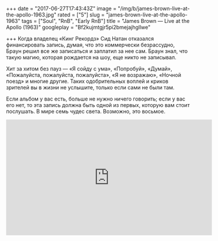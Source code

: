 +++
date = "2017-06-27T17:43:43Z"
image = "/img/b/james-brown-live-at-the-apollo-1963.jpg"
rated = ["5"]
slug = "james-brown-live-at-the-apollo-1963"
tags = ["Soul", "RnB", "Early RnB"]
title = "James Brown — Live at the Apollo (1963)"
googleplay = "Bf2kujmtgjr5pi2bmejajhgllwe"

+++
Когда владелец &laquo;Кинг Рекордз&raquo; Сид Натан отказался финансировать запись, думая, что это коммерчески безрассудно, Браун решил все&nbsp;же записаться и&nbsp;заплатил за&nbsp;нее сам. Браун знал, что такую магию, которая рождается на&nbsp;шоу, еще никто не&nbsp;записывал.

Хит за&nbsp;хитом без пауз&nbsp;&mdash; &laquo;Я&nbsp;сойду с&nbsp;ума&raquo;, &laquo;Попробуй&raquo;, &laquo;Думай&raquo;, &laquo;Пожалуйста, пожалуйста, пожалуйста&raquo;, &laquo;Я&nbsp;не&nbsp;возражаю&raquo;, &laquo;Ночной поезд&raquo; и&nbsp;многие другие. Таких одобрительных воплей и&nbsp;криков зрителей вы&nbsp;в&nbsp;жизни не&nbsp;услышите, только если сами не&nbsp;были там.

Если альбом у&nbsp;вас есть, больше не&nbsp;нужно ничего говорить; если у&nbsp;вас его нет, то&nbsp;эта запись должна быть одной из&nbsp;первых, которую вам стоит послушать. В&nbsp;мире семь чудес света. Возможно, это восьмое.

<iframe width="560" height="315" src="https://www.youtube.com/embed/FzG514YWQzY" frameborder="0" allowfullscreen></iframe>
